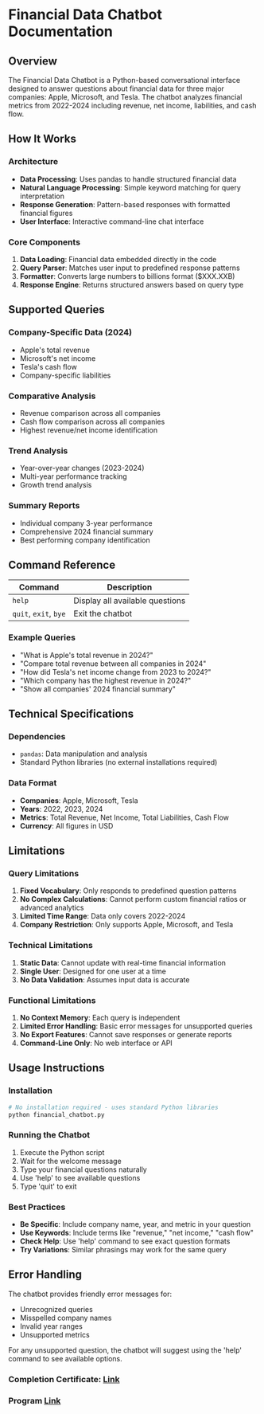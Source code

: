 # Financial Data Chatbot Documentation

## Overview
The Financial Data Chatbot is a Python-based conversational interface designed to answer questions about financial data for three major companies: Apple, Microsoft, and Tesla. The chatbot analyzes financial metrics from 2022-2024 including revenue, net income, liabilities, and cash flow.

## How It Works

### Architecture
- **Data Processing**: Uses pandas to handle structured financial data
- **Natural Language Processing**: Simple keyword matching for query interpretation
- **Response Generation**: Pattern-based responses with formatted financial figures
- **User Interface**: Interactive command-line chat interface

### Core Components
1. **Data Loading**: Financial data embedded directly in the code
2. **Query Parser**: Matches user input to predefined response patterns
3. **Formatter**: Converts large numbers to billions format ($XXX.XXB)
4. **Response Engine**: Returns structured answers based on query type

## Supported Queries

### Company-Specific Data (2024)
- Apple's total revenue
- Microsoft's net income
- Tesla's cash flow
- Company-specific liabilities

### Comparative Analysis
- Revenue comparison across all companies
- Cash flow comparison across all companies
- Highest revenue/net income identification

### Trend Analysis
- Year-over-year changes (2023-2024)
- Multi-year performance tracking
- Growth trend analysis

### Summary Reports
- Individual company 3-year performance
- Comprehensive 2024 financial summary
- Best performing company identification

## Command Reference

| Command | Description |
|---------|-------------|
| `help` | Display all available questions |
| `quit`, `exit`, `bye` | Exit the chatbot |

### Example Queries
- "What is Apple's total revenue in 2024?"
- "Compare total revenue between all companies in 2024"
- "How did Tesla's net income change from 2023 to 2024?"
- "Which company has the highest revenue in 2024?"
- "Show all companies' 2024 financial summary"

## Technical Specifications

### Dependencies
- `pandas`: Data manipulation and analysis
- Standard Python libraries (no external installations required)

### Data Format
- **Companies**: Apple, Microsoft, Tesla
- **Years**: 2022, 2023, 2024
- **Metrics**: Total Revenue, Net Income, Total Liabilities, Cash Flow
- **Currency**: All figures in USD


## Limitations

### Query Limitations
1. **Fixed Vocabulary**: Only responds to predefined question patterns
2. **No Complex Calculations**: Cannot perform custom financial ratios or advanced analytics
3. **Limited Time Range**: Data only covers 2022-2024
4. **Company Restriction**: Only supports Apple, Microsoft, and Tesla

### Technical Limitations
1. **Static Data**: Cannot update with real-time financial information
2. **Single User**: Designed for one user at a time
3. **No Data Validation**: Assumes input data is accurate

### Functional Limitations
1. **No Context Memory**: Each query is independent
2. **Limited Error Handling**: Basic error messages for unsupported queries
3. **No Export Features**: Cannot save responses or generate reports
4. **Command-Line Only**: No web interface or API

## Usage Instructions

### Installation
```bash
# No installation required - uses standard Python libraries
python financial_chatbot.py
```

### Running the Chatbot
1. Execute the Python script
2. Wait for the welcome message
3. Type your financial questions naturally
4. Use 'help' to see available questions
5. Type 'quit' to exit

### Best Practices
- **Be Specific**: Include company name, year, and metric in your question
- **Use Keywords**: Include terms like "revenue," "net income," "cash flow"
- **Check Help**: Use 'help' command to see exact question formats
- **Try Variations**: Similar phrasings may work for the same query

## Error Handling
The chatbot provides friendly error messages for:
- Unrecognized queries
- Misspelled company names
- Invalid year ranges
- Unsupported metrics

For any unsupported question, the chatbot will suggest using the 'help' command to see available options.

### Completion Certificate: [Link](https://forage-uploads-prod.s3.amazonaws.com/completion-certificates/SKZxezskWgmFjRvj9/gabev3vXhuACr48eb_SKZxezskWgmFjRvj9_W2Wx6ttJCfjcfB4cd_1748974291879_completion_certificate.pdf)

### Program [Link](https://www.theforage.com/simulations/bcg/gen-ai-anlo)